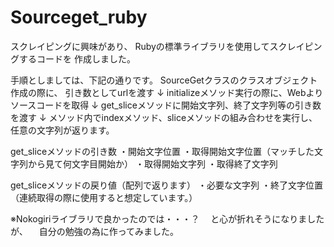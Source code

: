# Sourceget_ruby
スクレイピングに興味があり、
Rubyの標準ライブラリを使用してスクレイピングするコードを
作成しました。

手順としましては、下記の通りです。
SourceGetクラスのクラスオブジェクト作成の際に、
引き数としてurlを渡す
↓
initializeメソッド実行の際に、Webよりソースコードを取得
↓
get_sliceメソッドに開始文字列、終了文字列等の引き数を渡す
↓
メソッド内でindexメソッド、sliceメソッドの組み合わせを実行し、
任意の文字列が返ります。

get_sliceメソッドの引き数
・開始文字位置
・取得開始文字位置（マッチした文字列から見て何文字目開始か）
・取得開始文字列
・取得終了文字列

get_sliceメソッドの戻り値（配列で返ります）
・必要な文字列
・終了文字位置（連続取得の際に使用すると想定しています。）

※Nokogiriライブラリで良かったのでは・・・？
　と心が折れそうになりましたが、
　自分の勉強の為に作ってみました。
